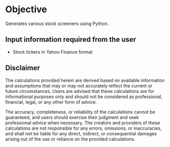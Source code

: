 # Objective

Generates various stock screeners using Python.

## Input information required from the user

- Stock tickers in Yahoo Finance format

## Disclaimer
The calculations provided herein are derived based on available information and assumptions that may or may not accurately reflect the current or future circumstances. Users are advised that these calculations are for informational purposes only and should not be considered as professional, financial, legal, or any other form of advice.

The accuracy, completeness, or reliability of the calculations cannot be guaranteed, and users should exercise their judgment and seek professional advice when necessary. The creators and providers of these calculations are not responsible for any errors, omissions, or inaccuracies, and shall not be liable for any direct, indirect, or consequential damages arising out of the use or reliance on the provided calculations.
